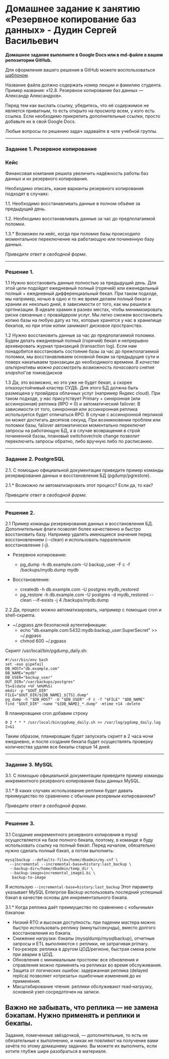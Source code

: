 # Домашнее задание к занятию «Резервное копирование баз данных» - Дудин Сергей Васильевич

**Домашнее задание выполните в Google Docs или в md-файле в вашем репозитории GitHub.** 

Для оформления вашего решения в GitHub можете воспользоваться [шаблоном](https://github.com/netology-code/sys-pattern-homework).

Название файла должно содержать номер лекции и фамилию студента. Пример названия: «12.8. Резервное копирование баз данных — Александр Александров».

Перед тем как выслать ссылку, убедитесь, что её содержимое не является приватным, то есть открыто на просмотр всем, у кого есть ссылка. Если необходимо прикрепить дополнительные ссылки, просто добавьте их в свой Google Docs.

Любые вопросы по решению задач задавайте в чате учебной группы.

---

### Задание 1. Резервное копирование

### Кейс
Финансовая компания решила увеличить надёжность работы баз данных и их резервного копирования. 

Необходимо описать, какие варианты резервного копирования подходят в случаях: 

1.1. Необходимо восстанавливать данные в полном объёме за предыдущий день.

1.2. Необходимо восстанавливать данные за час до предполагаемой поломки.

1.3.* Возможен ли кейс, когда при поломке базы происходило моментальное переключение на работающую или починенную базу данных.

*Приведите ответ в свободной форме.*

---

### Решение 1.

1.1 Нужно восстановить данные полностью за предыдущий день. Для этой цели подойдет ежедневный полный (горячий) или еженедельный полный + ежедневный дифференциальный бекап. При таком подходе, мы например, ночью в одно и то же время делаем полный бекап и храним их неколько дней, в зависимости от того, как мы решили в оргпнизации. В идеале храмин в разнвх местах, чтобы минимизировать риски связанные с провайдером услуг. Мы легко сможем восстановить копию базы на любую дату из тех, которые хранятся у нас в хранилище бекапов, но при этом копии занимают дисковое пространство.

1.2 Нужно восстановить данные за час до предполагаемой поломки. Будем делать ежедневный полный (горячий) бекап и непрерывно архивировать журнал транзакций (transaction log). Если нам понадобится восстановить состояние базы за час до прежполагаемой поломки, мы восстанавливаем основной бекам за предыдущие сути и поверх накатываем транзакции до необходимого времени.
*В качестве альтернативы можно рассмотреть возможность почасового снятия snapshot’ов томов/дисков*

1.3 Да, это возможно, но это уже не будет бекап, а скорее отказоустойчивый кластер СУДБ. Для этого БД должна быть размещена у провйдера облачных услуг (например Яндекс cloud). При таком подходе, у нас присутствует Primary + синхронная (или ассинхронная) реплика (RPO ≈ 0) и автоматический failover. В зависимости от того, синхронная или ассинхронная реплика используется будет отличаться RPO. В случае с ассинхронной перликой он может достигать десятков секунд. 
При возникновении проблем или поломки базы, failover автоматически моментально переключит запросы на работающую БД, а в случае возвращения в строй починенной баззы, плановый switchover/role change позволит переключить запросы обратно, либо вручную либо по расписанию. 

---

### Задание 2. PostgreSQL

2.1. С помощью официальной документации приведите пример команды резервирования данных и восстановления БД (pgdump/pgrestore).

2.1.* Возможно ли автоматизировать этот процесс? Если да, то как?

*Приведите ответ в свободной форме.*

---

### Решение 2.

2.1 Пример команды резервирования данных и восстановления БД. Дополнительные флаги позволят более качественно и быстро восстановить базу. Например удалять имеющиеся значения перед восстановлением (--clean) и использовать парралельное восстановление (-j).
- Резервное копирование:
  - pg_dump -h db.example.com -U backup_user -F c -f /backups/mydb.dump mydb
 
- Восстановление:
  - createdb -h db.example.com -U postgres mydb_restored
  - pg_restore -h db.example.com -U postgres -d mydb_restored --clean --if-exists -j 4 /backups/mydb.dump

2.2 Да, процесс можно автоматизировать, например с помощью cron и shell-скрипта. 

- ~/.pgpass для безопасной аутентификации:
  - echo "db.example.com:5432:mydb:backup_user:SuperSecret" >> ~/.pgpass
  - chmod 600 ~/.pgpass
    
Скрипт /usr/local/bin/pgdump_daily.sh:

```
#!/usr/bin/env bash
set -euo pipefail
DB_HOST="db.example.com"
DB_NAME="mydb"
DB_USER="backup_user"
OUT_DIR="/var/backups/postgres"
TS=$(date +%F_%H%M%S)
mkdir -p "$OUT_DIR"
FILE="$OUT_DIR/${DB_NAME}_${TS}.dump"
pg_dump -h "$DB_HOST" -U "$DB_USER" -F c -f "$FILE" "$DB_NAME"
find "$OUT_DIR" -name "${DB_NAME}_*.dump" -mtime +14 -delete
```
В планировщике cron добавим строку

```
0 2 * * * /usr/local/bin/pgdump_daily.sh >> /var/log/pgdump_daily.log 2>&1
```

Таким образом, планировщик будет запускать скрипт в 2 часа ночи ежедневно, и после создания бекапа будет осуществлять проверку количеества удаляя все бекапы старше 14 дней.

---

### Задание 3. MySQL

3.1. С помощью официальной документации приведите пример команды инкрементного резервного копирования базы данных MySQL. 

3.1.* В каких случаях использование реплики будет давать преимущество по сравнению с обычным резервным копированием?

*Приведите ответ в свободной форме.*

---

### Решение 3.

3.1 Создание инкрементного резервного копировния в mysql осуществляется на базе полного бекапа, поэтому, в команде я буду использовать ссылку на полный бекап.
Перед началом, обязательно нужно сделать полный бэкап, а потом выполнить:

```
mysqlbackup --defaults-file=/home/dbadmin/my.cnf \
  --incremental --incremental-base=history:last_backup \
  --backup-dir=/home/dbadmin/temp_dir \
  --backup-image=incremental_image1.bi \
   backup-to-image

```

Я использую ```--incremental-base=history:last_backup``` Этот параметр указывает MySQL Enterprise Backup использовать последний успешный бэкап в качестве основы для инкрементального бэкапа.

3.1.*  Когда реплика даёт преимущество по сравнению с «обычным» бэкапом:

- Низкий RTO и высокая доступность: при падении мастера можно быстро использовать реплику (минуты/секунды), вместо долгого восстановления из бэкапа.
- Снижение нагрузки: бэкапы (mysqldump/mysqlbackup), отчетные запросы и ETL выполняются с реплики, не затрагивая primary.
- Гео‑резерв: реплика в другом ЦОД/регионе, быстрая смена роли при аварии в ЦОД.
- Обновления с минимальным простоем: все обновления и справления можно применять на репликах во время обслуживания.
- Защита от логических ошибок: задержанная реплика (delayed replica) позволяет «отрезать» ошибочные изменения до их применения.
- Масштабирование чтения: реплики обслуживают read‑нагрузку, основной узел сосредоточен на записи.
  
Важно не забывать, что реплика — не замена бэкапам. Нужно применять и реплики и бекапы.
---

Задания, помеченные звёздочкой, — дополнительные, то есть не обязательные к выполнению, и никак не повлияют на получение вами зачёта по этому домашнему заданию. Вы можете их выполнить, если хотите глубже шире разобраться в материале.
